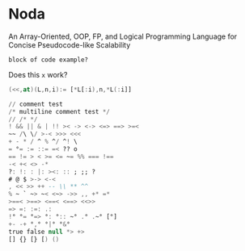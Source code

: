 # Noda
An Array-Oriented, OOP, FP, and Logical Programming Language for Concise Pseudocode-like Scalability

```
block of code example?
```

Does this `x` work?

```ada
(<<,at)(L,n,i):= [*L[:i),n,*L(:i]]

// comment test
/* multiline comment test */
// /* */
! && || & | !! >< -> <-> <=> ==> >=<
~~ /\ \/ >-< >>> <<< 
+ - * / ^ % ^/ ^! \
= °= := ::= =< ?? o
== != > < >= <= ~= %% === !== 
-< +< <> -*
?: !: : |: ><: :: ; ;; ? 
# @ $ >-> <-< 
, << >> ++ -- \\ ** ^^
% ~ ` ~> ~< <~> ->> ,, +* =*
>==< >==> <==< <==> <<>>
=> =: :=: .:
!° °= °=> °: °:: ~° .° .~° [°] 
+- -+ °,° °|° °&° 
true false null *> +>
[] {} [} [) ()

```
